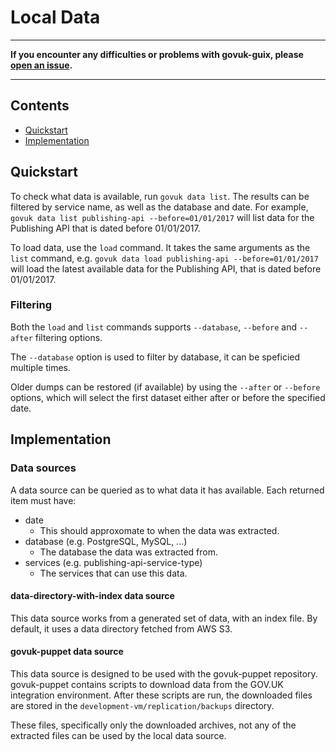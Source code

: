 # Local Data

***
__If you encounter any difficulties or problems with govuk-guix, please [open an issue][open-an-issue].__
***
[open-an-issue]: https://github.com/alphagov/govuk-guix/issues

## Contents

 - [Quickstart](#quickstart)
 - [Implementation](#implementation)

## Quickstart

To check what data is available, run `govuk data list`. The results
can be filtered by service name, as well as the database and date. For
example, `govuk data list publishing-api --before=01/01/2017` will
list data for the Publishing API that is dated before 01/01/2017.

To load data, use the `load` command. It takes the same arguments as
the `list` command, e.g. `govuk data load publishing-api
--before=01/01/2017` will load the latest available data for the
Publishing API, that is dated before 01/01/2017.

### Filtering

Both the `load` and `list` commands supports `--database`, `--before`
and `--after` filtering options.

The `--database` option is used to filter by database, it can be
speficied multiple times.

Older dumps can be restored (if available) by using the `--after` or
`--before` options, which will select the first dataset either after
or before the specified date.

## Implementation

### Data sources

A data source can be queried as to what data it has available. Each
returned item must have:

 - date
   - This should approxomate to when the data was extracted.
 - database (e.g. PostgreSQL, MySQL, ...)
   - The database the data was extracted from.
 - services (e.g. publishing-api-service-type)
   - The services that can use this data.

#### data-directory-with-index data source

This data source works from a generated set of data, with an index
file. By default, it uses a data directory fetched from AWS S3.

#### govuk-puppet data source

This data source is designed to be used with the govuk-puppet
repository. govuk-puppet contains scripts to download data from the
GOV.UK integration environment. After these scripts are run, the
downloaded files are stored in the
`development-vm/replication/backups` directory.

These files, specifically only the downloaded archives, not any of the
extracted files can be used by the local data source.


[govuk-guix]: https://github.com/alphagov/govuk-guix
